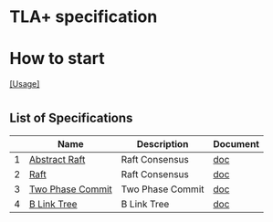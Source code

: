 # TLA+ specification



# How to start

[[Usage]](doc/usage.md)


#

## List of Specifications

|  | Name | Description | Document |
|---|------|-------------|---------|
| 1 | [Abstract Raft](spec/raft_abstract.tla) | Raft Consensus| [doc](doc/spec_abstract_raft.md)
| 2 | [Raft](spec/raft.tla) | Raft Consensus| [doc](doc/spec_raft.md)
| 3 | [Two Phase Commit](spec/2pc.tla) | Two Phase Commit| [doc](doc/spec_2pc.md)
| 4 | [B Link Tree](spec/blink_tree.tla) | B Link Tree| [doc](doc/spec_blink_tree.md)